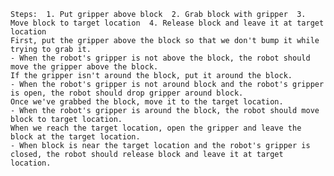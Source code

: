 
    Steps:  1. Put gripper above block  2. Grab block with gripper  3. Move block to target location  4. Release block and leave it at target location
    First, put the gripper above the block so that we don't bump it while trying to grab it.
    - When the robot's gripper is not above the block, the robot should move the gripper above the block.
    If the gripper isn't around the block, put it around the block.
    - When the robot's gripper is not around block and the robot's gripper is open, the robot should drop gripper around block.
    Once we've grabbed the block, move it to the target location.
    - When the robot's gripper is around the block, the robot should move block to target location.
    When we reach the target location, open the gripper and leave the block at the target location.
    - When block is near the target location and the robot's gripper is closed, the robot should release block and leave it at target location.